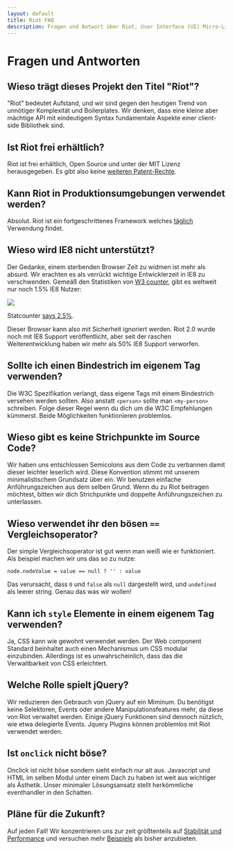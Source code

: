 ```yaml
---
layout: default
title: Riot FAQ
description: Fragen und Antwort über Riot, User Interface (UI) Micro-Libary
---
```


# Fragen und Antworten

## Wieso trägt dieses Projekt den Titel "Riot"?
"Riot" bedeutet Aufstand, und wir sind gegen den heutigen Trend von unnötiger Komplexität und Boilerplates. Wir denken, dass eine kleine aber mächtige API mit eindeutigem Syntax fundamentale Aspekte einer client-side Bibliothek sind.


## Ist Riot frei erhältlich?
Riot ist frei erhältlich, Open Source und unter der MIT Lizenz herausgegeben. Es gibt also keine [weiteren Patent-Rechte](https://github.com/facebook/react/blob/master/PATENTS).


## Kann Riot in Produktionsumgebungen verwendet werden?
Absolut. Riot ist ein fortgeschrittenes Framework welches [täglich](https://twitter.com/search?q=riotjs) Verwendung findet.

## Wieso wird IE8 nicht unterstützt?
Der Gedanke, einem sterbenden Browser Zeit zu widmen ist mehr als absurd. Wir erachten es als verrückt wichtige Entwicklerzeit in IE8 zu verschwenden. Gemeäß den Statistiken von [W3 counter](http://www.w3counter.com/trends), gibt es weltweit nur noch 1.5% IE8 Nutzer:

![](/img/ie8-trend.png)

Statcounter [says 2.5%](http://gs.statcounter.com/#browser_version_partially_combined-ww-monthly-201408-201507).

Dieser Browser kann also mit Sicherheit ignoriert werden. Riot 2.0 wurde noch mit IE8 Support veröffentlicht, aber seit der raschen Weiterentwicklung haben wir mehr als 50% IE8 Support verworfen.


## Sollte ich einen Bindestrich im eigenem Tag verwenden?
Die W3C Spezifikation verlangt, dass eigene Tags mit einem Bindestrich versehen werden sollten. Also anstatt `<person>` sollte man `<my-person>` schreiben. Folge dieser Regel wenn du dich um die W3C Empfehlungen kümmerst. Beide Möglichkeiten funktionieren problemlos.


## Wieso gibt es keine Strichpunkte im Source Code?
Wir haben uns entschlossen Semicolons aus dem Code zu verbannen damit dieser leichter leserlich wird. Diese Konvention stimmt mit unserem minimalistischem Grundsatz über ein. Wir benutzen einfache Anführungszeichen aus dem selben Grund. Wenn du zu Riot beitragen möchtest, bitten wir dich Strichpunkte und doppelte Anführungszeichen zu unterlassen.

## Wieso verwendet ihr den bösen `==` Vergleichsoperator?
Der simple Vergleichsoperator ist gut wenn man weiß wie er funktioniert. Als beispiel machen wir uns das so zu nutze:

`node.nodeValue = value == null ? '' : value`

Das verursacht, dass `0` und `false` als `null` dargestellt wird, und `undefined` als leerer string. Genau das was wir wollen!


## Kann ich `style` Elemente in einem eigenem Tag verwenden?
Ja, CSS kann wie gewohnt verwendet werden. Der Web component Standard beinhaltet auch einen Mechanismus um CSS modular einzubinden. Allerdings ist es unwahrscheinlich, dass das die Verwaltbarkeit von CSS erleichtert.


## Welche Rolle spielt jQuery?
Wir reduzieren den Gebrauch von jQuery auf ein Miminum. Du benötigst keine Selektoren, Events oder andere Manipulationsfeatures mehr, da diese von Riot verwaltet werden. Einige jQuery Funktionen sind dennoch nützlich, wie etwa delegierte Events. Jquery Plugins können problemlos mit Riot verwendet werden.


## Ist `onclick` nicht böse?
Onclick ist nicht böse sondern sieht einfach nur alt aus. Javascript und HTML im selben Modul unter einem Dach zu haben ist weit aus wichtiger als Ästhetik. Unser minimaler Lösungsansatz stellt herkömmliche eventhandler in den Schatten.

## Pläne für die Zukunft?

Auf jeden Fall! Wir konzentrieren uns zur zeit größtenteils auf [Stabilität und Performance](https://github.com/riot/riot/issues) und versuchen mehr [Beispiele](https://github.com/riot/examples) als bisher anzubieten.

